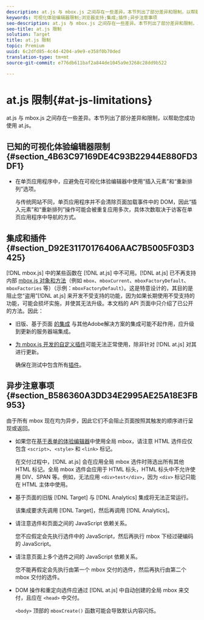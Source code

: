 ```yaml
---
description: at.js 与 mbox.js 之间存在一些差异。本节列出了部分差异和限制，以帮助您成功使用 at.js。
keywords: 可视化体验编辑器限制;浏览器支持;集成;插件;异步注意事项
seo-description: at.js 与 mbox.js 之间存在一些差异。本节列出了部分差异和限制，以帮助您成功使用 at.js。
seo-title: at.js 限制
solution: Target
title: at.js 限制
topic: Premium
uuid: 6c2dfd85-4c4d-4204-a9e9-e358f0b70ded
translation-type: tm+mt
source-git-commit: e776db611baf2a844de1045a9e3268c28dd9b522

---
```



# at.js 限制{#at-js-limitations}

at.js 与 mbox.js 之间存在一些差异。本节列出了部分差异和限制，以帮助您成功使用 at.js。

## 已知的可视化体验编辑器限制 {#section_4B63C97169DE4C93B22944E880FD3DF1}

* 在单页应用程序中，应避免在可视化体验编辑器中使用“插入元素”和“重新排列”选项。

   与传统网站不同，单页应用程序并不会清除页面加载事件中的 DOM，因此“插入元素”和“重新排列”操作可能会被重复应用多次，具体次数取决于访客在单页应用程序中导航的方式。

## 集成和插件 {#section_D92E31170176406AAC7B5005F03D3425}

[!DNL mbox.js] 中的某些函数在 [!DNL at.js] 中不可用。[!DNL at.js] 已不再支持内部 [mbox.js 对象和方法](../../../../c-target/c-visitor-profile/variables-profiles-parameters-methods.md#section_8C78059D15D9452F95636A5640188537)（例如 `mbox`、`mboxCurrent`、`mboxFactoryDefault`、`mboxFactories` 等）（示例：`mboxFactoryDefault`）。这是特意设计的，其目的是阻止您“盗用”[!DNL at.js] 来开发不受支持的功能，因为如果长期使用不受支持的功能，可能会损坏实施，并使其无法升级。本文档的 API 页面中只介绍了已公开的方法。因此：

* 旧版、基于页面 [的集成](../../../../c-implementing-target/c-implementing-target-for-client-side-web/c-how-atjs-works/target-atjs-integrations.md#concept_C100BC4F073C4B57A608B309D0157B39) 与其他Adobe解决方案的集成可能不起作用，应升级到更新的服务器端集成。
* [为 mbox.js 开发的自定义插件](../../../../c-implementing-target/c-implementing-target-for-client-side-web/t-mbox-download/c-target-atjs-implementation/target-atjs-plugins.md#concept_F5D4C0A4DACF41409CC42FDD93B13FAF)可能无法正常使用，除非针对 [!DNL at.js] 对其进行更新。

   确保在测试中包含所有[插件](../../../../c-implementing-target/c-implementing-target-for-client-side-web/t-mbox-download/c-target-atjs-implementation/target-atjs-plugins.md#concept_F5D4C0A4DACF41409CC42FDD93B13FAF)。

## 异步注意事项 {#section_B586360A3DD34E2995AE25A18E3FB953}

由于所有 mbox 现在均为异步，因此它们不会阻止页面按照其触发的顺序进行呈现或返回。

* 如果您在[基于表单的体验编辑器](../../../../c-experiences/experiences.md#section_3643394BD424463C8768F2907DEBCC22)中使用全局 mbox，请注意 HTML 选件应仅包含 `<script>`、`<style>` 和 `<link>` 标记。

   在交付过程中，[!DNL at.js] 会在应用全局 mbox 选件时筛选出所有其他 HTML 标记。全局 mbox 选件会应用于 HTML 标头，HTML 标头中不允许使用 DIV、SPAN 等。例如，无法应用 `<div>test</div>`，因为 `<div>` 标记只能在 HTML 主体中使用。

* 基于页面的旧版 [!DNL Target] 与 [!DNL Analytics] 集成将无法正常运行。

   该集成要求先调用 [!DNL Target]，然后再调用 [!DNL Analytics]。

* 请注意选件和页面之间的 JavaScript 依赖关系。

   您不应假定会先执行选件中的 JavaScript，然后再执行 mbox 下经过硬编码的 JavaScript。

* 请注意页面上多个选件之间的 JavaScript 依赖关系。

   您不能再假定会先执行由第一个 mbox 交付的选件，然后再执行由第二个 mbox 交付的选件。

* DOM 操作和重定向选件应通过 [!DNL at.js] 中自动创建的全局 mbox 来交付，且应在 `<head>` 中交付。

   `<body>` 顶部的 `mboxCreate()` 函数可能会导致默认内容闪烁。

